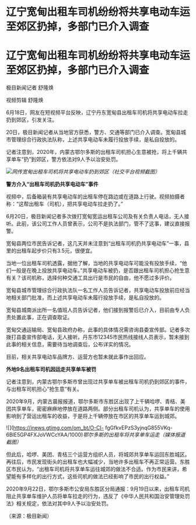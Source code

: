 # 辽宁宽甸出租车司机纷纷将共享电动车运至郊区扔掉，多部门已介入调查

# 辽宁宽甸出租车司机纷纷将共享电动车运至郊区扔掉，多部门已介入调查

极目新闻记者 舒隆焕

视频剪辑 舒隆焕

6月18日，网友在短视频平台反映，辽宁丹东宽甸县出租车司机将共享电动车拉走扔到郊区，引发关注。

20日，极目新闻记者从当地官方获悉，警方、交通等部门已介入调查。宽甸县城市管理综合行政执法队称，上述共享电动车未履行投放手续，是私自投放的。

记者注意到，2020年，内蒙古鄂尔多斯的出租车司机担心生意被抢，将上千辆共享单车“扔”到郊区，警方依法对9人予以治安处罚。

![](https://inews.gtimg.com/om_bt/OxkoX3wDqHLIulgBSF2eku7e456vZfHrwFBxoHwhd4KQYAA/1000)_网传宽甸出租车司机将共享电动车扔到郊区（社交平台视频截图）_

**警方介入“出租车司机扔共享电动车”事件**

视频中，后备箱装有共享电动车的出租车停在路边或在道路上行驶。视频拍摄者称：“这帮出租车（司机），把共享电动车拉走扔了。”

6月20日，极目新闻记者多次拨打宽甸宽运出租车公司及有关负责人电话，无人接听。此前，该公司工作人员曾表示，公司不是执法部门，管不了这事，建议直接报警。

宽甸县两位市民告诉记者，这几天并未注意到“出租车司机扔共享电动车”一事，县里的出租车起步价只有3.5元，很便宜。

当地一位出租车司机透露，据他了解，当地的共享电动车可能没有投放手续，“他们一般是在晚上投放共享电动车。”共享电动车被扔，是否跟出租车司机担心抢生意有关？该司机称，选择何种交通工具出行是市民的自由，他不愿过多评价。

宽甸县城市管理综合行政执法队一名工作人员告诉记者，共享电动车投放前应经当地相关部门批准，而上述共享电动车未履行投放手续，是私自投放的。

宽甸县城南派出所一名值班人员告诉记者，他们接到报警后已介入，目前由专人负责处置此事，正在调查取证。

宽甸交通运输局、宽甸县政府办称，此事的具体情况需咨询县委宣传部。记者多次拨打县委宣传部电话，无人接听。丹东市12345市民热线接线人员表示，暂未接到此事的相关信息，需要待当地调查后，公布详实的情况。

目前，相关共享电动车品牌方、运营方也暂未就此事作出回应。

**外地9名出租车司机因运走共享单车被罚**

记者注意到，内蒙古鄂尔多斯市曾出现过共享单车被出租车司机扔到郊区的事件，与出租车司机担心“抢生意”有关。

2020年9月，内蒙古晨报报道，鄂尔多斯市东胜区出现了上千辆哈啰、青桔、美团共享单车，密密麻麻地停放在道路两侧。部分出租车司机认为，共享单车的使用影响到了营运出租车的收益，于是将上千辆停放在市区的共享单车运到城郊。

![](https://inews.gtimg.com/om_bt/O-CI-
fgGfkvEPzS3yjnqG855VKq-6BlE5GP4FXJoVWCcYAA/1000)_鄂尔多斯的出租车将共享单车运走（媒体报道截图）_

但此后，哈啰、美团、青桔三个运营方组织人员，将城郊共享单车运回东胜城区。再往后，市民发现街头的出租车也大幅减少，当地许多出租车不再正常运营。东胜区市民认为，“出租车司机将共享单车运往城郊的做法不合适。作为市民来讲，希望能有多样化的出行方式，这些司机的做法已经影响了市民的出行权益。”

2020年9月22日，鄂尔多斯市公安局东胜区分局通报：9月19日以来，出租车司机阻止共享单车维护人员将单车拉走的行为，违反了《中华人民共和国治安管理处罚法》相关规定，依法对其中9人予以治安处罚。

（来源：极目新闻）

